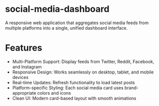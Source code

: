 # social-media-dashboard

A responsive web application that aggregates social media feeds from multiple platforms into a single, unified dashboard interface.

# Features

- Multi-Platform Support: Display feeds from Twitter, Reddit, Facebook, and Instagram
- Responsive Design: Works seamlessly on desktop, tablet, and mobile devices
- Real-time Updates: Refresh functionality to load latest posts
- Platform-specific Styling: Each social media card uses brand-appropriate colors and icons
- Clean UI: Modern card-based layout with smooth animations
